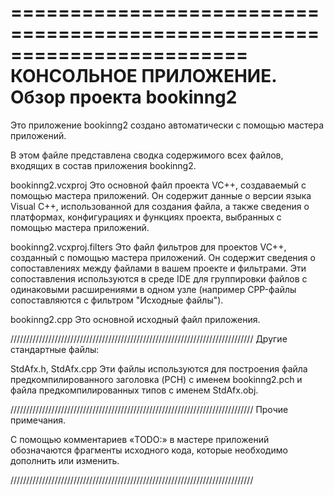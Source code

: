 ﻿========================================================================
    КОНСОЛЬНОЕ ПРИЛОЖЕНИЕ. Обзор проекта bookinng2
========================================================================

Это приложение bookinng2 создано автоматически с помощью мастера приложений.

В этом файле представлена сводка содержимого всех файлов, входящих в состав приложения bookinng2.


bookinng2.vcxproj
    Это основной файл проекта VC++, создаваемый с помощью мастера приложений. Он содержит данные о версии языка Visual C++, использованной для создания файла, а также сведения о платформах, конфигурациях и функциях проекта, выбранных с помощью мастера приложений.

bookinng2.vcxproj.filters
    Это файл фильтров для проектов VC++, созданный с помощью мастера приложений. Он содержит сведения о сопоставлениях между файлами в вашем проекте и фильтрами. Эти сопоставления используются в среде IDE для группировки файлов с одинаковыми расширениями в одном узле (например CPP-файлы сопоставляются с фильтром "Исходные файлы").

bookinng2.cpp
    Это основной исходный файл приложения.

/////////////////////////////////////////////////////////////////////////////
Другие стандартные файлы:

StdAfx.h, StdAfx.cpp
    Эти файлы используются для построения файла предкомпилированного заголовка (PCH) с именем bookinng2.pch и файла предкомпилированных типов с именем StdAfx.obj.

/////////////////////////////////////////////////////////////////////////////
Прочие примечания.

С помощью комментариев «TODO:» в мастере приложений обозначаются фрагменты исходного кода, которые необходимо дополнить или изменить.

/////////////////////////////////////////////////////////////////////////////
